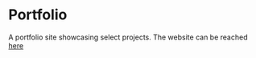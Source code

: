 # Portfolio

A portfolio site showcasing select projects.
The website can be reached [here](https://mathangi-portfolio.vercel.app/)
